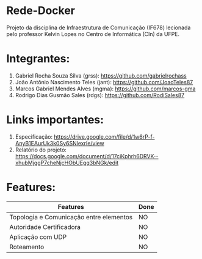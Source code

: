 # Rede-Docker
Projeto da disciplina de Infraestrutura de Comunicação (IF678) lecionada pelo professor Kelvin Lopes no Centro de Informática (CIn) da UFPE.

# Integrantes:
1. Gabriel Rocha Souza Silva (grss): https://github.com/gabrielrochass
2. João Antônio Nascimento Teles (jant): https://github.com/JoaoTeles87
3. Marcos Gabriel Mendes Alves (mgma): https://github.com/marcos-gma
4. Rodrigo Dias Gusmão Sales (rdgs): https://github.com/RodiSales87

# Links importantes:
1. Especificação: https://drive.google.com/file/d/1w6rP-f-AnyB1EAurUk3k0Sy6SNlexrIe/view
2. Relatório do projeto: https://docs.google.com/document/d/17ciKphrh6DRVK--xhubMjggP7cheNjcHObUEgq3bNGk/edit
   
# Features:
| Features                            | Done |
|-------------------------------------|------|
| Topologia e Comunicação entre elementos | NO |
| Autoridade Certificadora            | NO |
| Aplicação com UDP                   | NO |
| Roteamento                          | NO |

